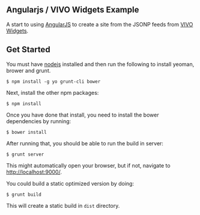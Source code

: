 ## Angularjs / VIVO Widgets Example

A start to using [AngularJS](http://angularjs.org/) to create a site
from the JSONP feeds from [VIVO
Widgets](https://github.com/OIT-ADS-Web/vivo_widgets).

## Get Started

You must have [nodejs](http://nodejs.org/) installed and then run the
following to install yeoman, brower and grunt.

    $ npm install -g yo grunt-cli bower

Next, install the other npm packages:

    $ npm install

Once you have done that install, you need to install the bower
dependencies by running:

    $ bower install

After running that, you should be able to run the build in server:

    $ grunt server

This might automatically open your browser, but if not, navigate to
[http://localhost:9000/](http://localhost:9000/).

You could build a static optimized version by doing:

    $ grunt build

This will create a static build in ```dist``` directory.

